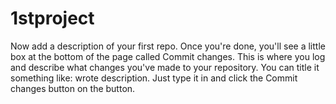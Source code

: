 # 1stproject
Now add a description of your first repo. Once you're done, you'll see a little box at the bottom of the page called Commit changes.  This is where you log and describe what changes you've made to your repository.  You can title it something like: wrote description.  Just type it in and click the Commit changes button on the button. 
